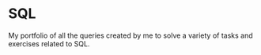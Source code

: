 # SQL
My portfolio of all the queries created by me to solve a variety of tasks and exercises related to SQL. 

